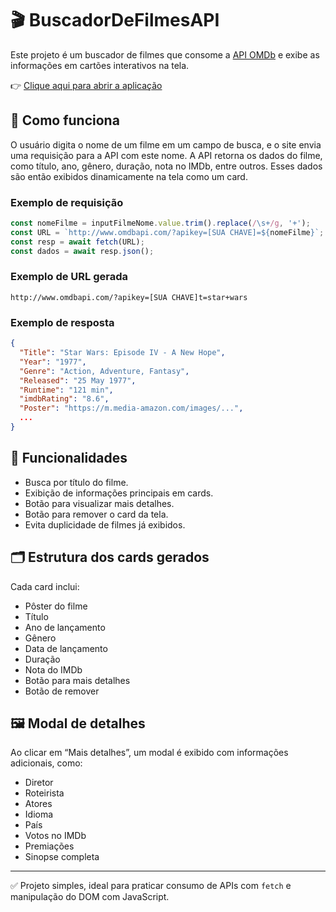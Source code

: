 # 🎬 BuscadorDeFilmesAPI

Este projeto é um buscador de filmes que consome a [API OMDb](http://www.omdbapi.com) e exibe as informações em cartões interativos na tela.

👉 [Clique aqui para abrir a aplicação](https://alef-torres.github.io/BuscadorDeFilmesAPI/)

## 🔧 Como funciona

O usuário digita o nome de um filme em um campo de busca, e o site envia uma requisição para a API com este nome. A API retorna os dados do filme, como título, ano, gênero, duração, nota no IMDb, entre outros. Esses dados são então exibidos dinamicamente na tela como um card.

### Exemplo de requisição

```javascript
const nomeFilme = inputFilmeNome.value.trim().replace(/\s+/g, '+');
const URL = `http://www.omdbapi.com/?apikey=[SUA CHAVE]=${nomeFilme}`;
const resp = await fetch(URL);
const dados = await resp.json();
```

### Exemplo de URL gerada

```
http://www.omdbapi.com/?apikey=[SUA CHAVE]t=star+wars
```

### Exemplo de resposta

```json
{
  "Title": "Star Wars: Episode IV - A New Hope",
  "Year": "1977",
  "Genre": "Action, Adventure, Fantasy",
  "Released": "25 May 1977",
  "Runtime": "121 min",
  "imdbRating": "8.6",
  "Poster": "https://m.media-amazon.com/images/...",
  ...
}
```

## 🧠 Funcionalidades

- Busca por título do filme.
- Exibição de informações principais em cards.
- Botão para visualizar mais detalhes.
- Botão para remover o card da tela.
- Evita duplicidade de filmes já exibidos.

## 🗂 Estrutura dos cards gerados

Cada card inclui:

- Pôster do filme
- Título
- Ano de lançamento
- Gênero
- Data de lançamento
- Duração
- Nota do IMDb
- Botão para mais detalhes
- Botão de remover

## 🖼 Modal de detalhes

Ao clicar em “Mais detalhes”, um modal é exibido com informações adicionais, como:

- Diretor
- Roteirista
- Atores
- Idioma
- País
- Votos no IMDb
- Premiações
- Sinopse completa

---

✅ Projeto simples, ideal para praticar consumo de APIs com `fetch` e manipulação do DOM com JavaScript.
